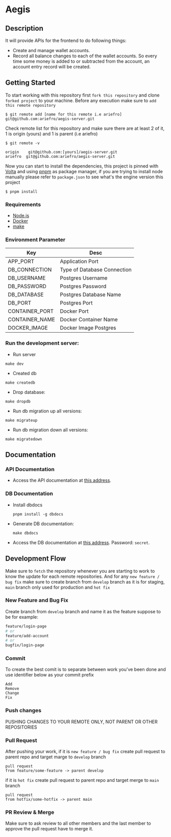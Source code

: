 # Aegis

## Description

It will provide APIs for the frontend to do following things:

- Create and manage wallet accounts.
- Record all balance changes to each of the wallet accounts. So every time some money is added to or subtracted from the account, an account entry record will be created.

## Getting Started

To start working with this repository first `fork this repository` and clone `forked project` to your machine. Before any execution make sure to `add this remote repository`

```
$ git remote add [name for this remote i.e ariefro] git@github.com:ariefro/aegis-server.git
```

Check remote list for this repository and make sure there are at least 2 of it, 1 is origin (yours) and 1 is parent (i.e ariefro)

```
$ git remote -v
```

```
origin    git@github.com:[yours]/aegis-server.git
ariefro  git@github.com:ariefro/aegis-server.git
```

Now you can start to install the dependencies, this project is pinned with [Volta](https://volta.sh/) and using [pnpm](https://pnpm.io/) as package manager, if you are trying to install node manually please refer to `package.json` to see what's the engine version this project

```
$ pnpm install
```

### Requirements

- [Node.js](https://nodejs.org/en/)
- [Docker](https://www.docker.com/products/docker-desktop/)
- [make](https://linuxhint.com/install-make-ubuntu/)

### Environment Parameter

| Key            | Desc                        |
| -------------- | --------------------------- |
| APP_PORT       | Application Port            |
| DB_CONNECTION  | Type of Database Connection |
| DB_USERNAME    | Postgres Username           |
| DB_PASSWORD    | Postgres Password           |
| DB_DATABASE    | Postgres Database Name      |
| DB_PORT        | Postgres Port               |
| CONTAINER_PORT | Docker Port                 |
| CONTAINER_NAME | Docker Container Name       |
| DOCKER_IMAGE   | Docker Image Postgres       |

### Run the development server:

- Run server

```
make dev
```

- Created db

```
make createdb
```

- Drop database:

```
make dropdb
```

- Run db migration up all versions:

```
make migrateup
```

- Run db migration down all versions:

```
make migratedown
```

## Documentation

### API Documentation

- Access the API documentation at [this address](https://lakoste.stoplight.io/docs/laskote-api/ce6d8e3a42caa-api-overview).

### DB Documentation

- Install dbdocs

  ```
  pnpm install -g dbdocs
  ```

- Generate DB documentation:

  ```
  make dbdocs
  ```

- Access the DB documentation at [this address](https://dbdocs.io/ariefromadhon/aegis). Password: `secret`.

## Development Flow

Make sure to `fetch` the repository whenever you are starting to work to know the update for each remote repositories. And for any `new feature / bug fix` make sure to create branch from `develop` branch as it is for staging, `main` branch only used for production and `hot fix`

### New Feature and Bug Fix

Create branch from `develop` branch and name it as the feature suppose to be for example:

```bash
feature/login-page
# or
feature/add-account
# or
bugfix/login-page
```

### Commit

To create the best comit is to separate between work you've been done and use identifier below as your commit prefix

```
Add
Remove
Change
Fix
```

### Push changes

PUSHING CHANGES TO YOUR REMOTE ONLY, NOT PARENT OR OTHER REPOSITORIES

### Pull Request

After pushing your work, if it is `new feature / bug fix` create pull request to parent repo and target marge to `develop` branch

```
pull request
from feature/some-feature -> parent develop
```

if it is `hot fix` create pull request to parent repo and target merge to `main` branch

```
pull request
from hotfix/some-hotfix -> parent main
```

### PR Review & Merge

Make sure to ask review to all other members and the last member to approve the pull request have to merge it.
